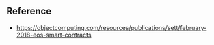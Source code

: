 

## Reference
- https://objectcomputing.com/resources/publications/sett/february-2018-eos-smart-contracts
